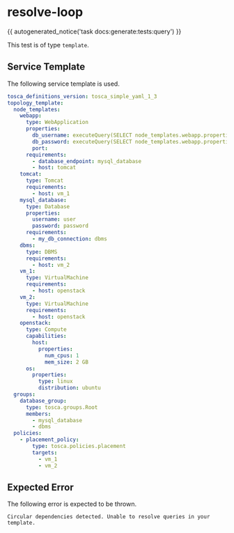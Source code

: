 # resolve-loop

{{ autogenerated_notice('task docs:generate:tests:query') }}


This test is of type `template`.

## Service Template

The following service template is used.

```yaml linenums="1" title="tests/query/resolve-loop/template.yaml"
tosca_definitions_version: tosca_simple_yaml_1_3
topology_template:
  node_templates:
    webapp:
      type: WebApplication
      properties:
        db_username: executeQuery(SELECT node_templates.webapp.properties.db_password)
        db_password: executeQuery(SELECT node_templates.webapp.properties.db_username)
        port: 
      requirements:
        - database_endpoint: mysql_database
        - host: tomcat
    tomcat:
      type: Tomcat
      requirements:
        - host: vm_1
    mysql_database:
      type: Database
      properties:
        username: user
        password: password
      requirements:
        - my_db_connection: dbms
    dbms:
      type: DBMS
      requirements:
        - host: vm_2
    vm_1:
      type: VirtualMachine
      requirements:
        - host: openstack
    vm_2:
      type: VirtualMachine
      requirements:
        - host: openstack
    openstack:
      type: Compute
      capabilities:
        host:
          properties:
            num_cpus: 1
            mem_size: 2 GB
      os:
        properties:
          type: linux
          distribution: ubuntu
  groups:
    database_group:
      type: tosca.groups.Root
      members:
        - mysql_database
        - dbms
  policies:
    - placement_policy:
        type: tosca.policies.placement
        targets:
          - vm_1
          - vm_2
```


## Expected Error

The following error is expected to be thrown.

```text linenums="1"
Circular dependencies detected. Unable to resolve queries in your template.
```

